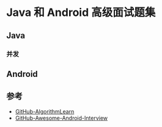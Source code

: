 # Java 和 Android 高级面试题集

## Java 

### 并发

## Android 

## 参考

* [GitHub-AlgorithmLearn](https://github.com/lb0820ynn/AlgorithmLearn)
* [GitHub-Awesome-Android-Interview](https://github.com/JsonChao/Awesome-Android-Interview)
